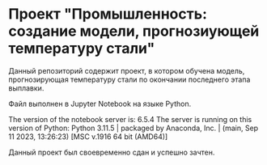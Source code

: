 # Проект "Промышленность: создание модели, прогнозиующей температуру стали"
Данный репозиторий содержит проект, в котором обучена модель, прогнозирующая температуру стали по окончании последнего этапа выплавки. 

Файл выполнен в Jupyter Notebook на языке Python.

The version of the notebook server is: 6.5.4
The server is running on this version of Python:
Python 3.11.5 | packaged by Anaconda, Inc. | (main, Sep 11 2023, 13:26:23) [MSC v.1916 64 bit (AMD64)]

Данный проект был своевременно сдан и успешно зачтен.
